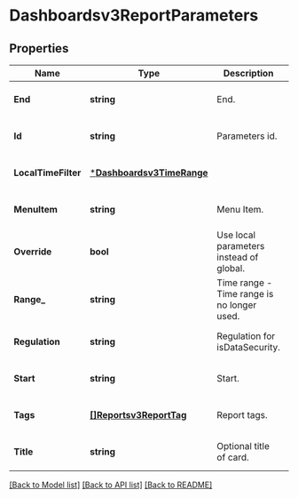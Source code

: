 # Dashboardsv3ReportParameters

## Properties
Name | Type | Description | Notes
------------ | ------------- | ------------- | -------------
**End** | **string** | End. | [optional] [default to null]
**Id** | **string** | Parameters id. | [optional] [default to null]
**LocalTimeFilter** | [***Dashboardsv3TimeRange**](dashboardsv3TimeRange.md) |  | [optional] [default to null]
**MenuItem** | **string** | Menu Item. | [optional] [default to null]
**Override** | **bool** | Use local parameters instead of global. | [optional] [default to null]
**Range_** | **string** | Time range - Time range is no longer used. | [optional] [default to null]
**Regulation** | **string** | Regulation for isDataSecurity. | [optional] [default to null]
**Start** | **string** | Start. | [optional] [default to null]
**Tags** | [**[]Reportsv3ReportTag**](reportsv3ReportTag.md) | Report tags. | [optional] [default to null]
**Title** | **string** | Optional title of card. | [optional] [default to null]

[[Back to Model list]](../README.md#documentation-for-models) [[Back to API list]](../README.md#documentation-for-api-endpoints) [[Back to README]](../README.md)

